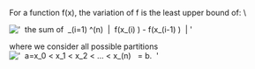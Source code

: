 For a function f(x), the variation of f is the least upper bound of: \\

!['  the sum of  \_(i=1) \^(n)  |  f(x\_(i) ) - f(x\_(i-1)
)  | '](../dictionary/equation_images/3200.1..png)

where we consider all possible partitions
!['  a=x\_0 \< x\_1 \< x\_2 \< ... \< x\_(n)   = b.  '](../dictionary/equation_images/3200.2..png)
